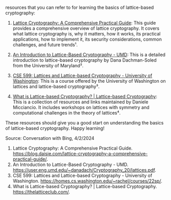 resources that you can refer to for learning the basics of lattice-based cryptography:

1. [Lattice Cryptography: A Comprehensive Practical Guide](^1^): This guide provides a comprehensive overview of lattice cryptography. It covers what lattice cryptography is, why it matters, how it works, its practical applications, how to implement it, its security considerations, common challenges, and future trends¹.

2. [An Introduction to Lattice-Based Cryptography - UMD](^2^): This is a detailed introduction to lattice-based cryptography by Dana Dachman-Soled from the University of Maryland².

3. [CSE 599: Lattices and Lattice-based Cryptography - University of Washington](^3^): This is a course offered by the University of Washington on lattices and lattice-based cryptography³.

4. [What is Lattice-based Cryptography? | Lattice-based Cryptography](^4^): This is a collection of resources and links maintained by Daniele Micciancio. It includes workshops on lattices with symmetry and computational challenges in the theory of lattices⁴.

These resources should give you a good start on understanding the basics of lattice-based cryptography. Happy learning!

Source: Conversation with Bing, 4/2/2024
1. Lattice Cryptography: A Comprehensive Practical Guide. https://blog.daisie.com/lattice-cryptography-a-comprehensive-practical-guide/.
2. An Introduction to Lattice-Based Cryptography - UMD. https://user.eng.umd.edu/~danadach/Cryptography_20/lattices.pdf.
3. CSE 599: Lattices and Lattice-based Cryptography - University of Washington. https://homes.cs.washington.edu/~rachel/courses/22sp/.
4. What is Lattice-based Cryptography? | Lattice-based Cryptography. https://thelatticeclub.com/.
